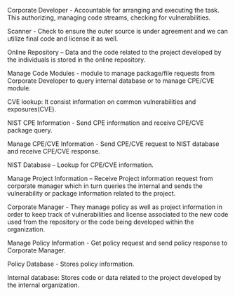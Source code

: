 Corporate Developer - Accountable for arranging and executing the task. This authorizing, managing code streams, checking for vulnerabilities.

Scanner - Check to ensure the outer source is under agreement and we can utilize final code and license it as well.

Online Repository – Data and the code related to the project developed by the individuals is stored in the online repository.

Manage Code Modules - module to manage package/file requests from Corporate Developer to query internal database or to manage CPE/CVE module.

CVE lookup: It consist information on common vulnerabilities and exposures(CVE).

NIST CPE Information - Send CPE information and receive CPE/CVE package query.

Manage CPE/CVE Information - Send CPE/CVE request to NIST database and receive CPE/CVE response.

NIST Database – Lookup for CPE/CVE information.

Manage Project Information – Receive Project information request from corporate manager which in turn queries the internal and sends the vulnerability or package information related to the project.

Corporate Manager -  They manage policy as well as project information in order to keep track of vulnerabilities and license associated to the new code used from the repository or the code being developed within the organization.

Manage Policy Information - Get policy request and send policy response to Corporate Manager.

Policy Database - Stores policy information.

Internal database: Stores code or data related to the project developed by the internal organization.

